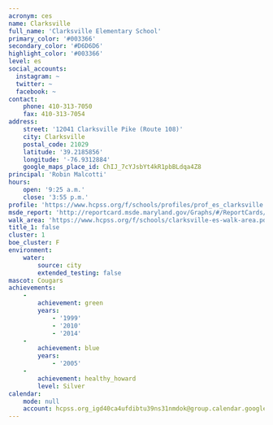```yaml
---
acronym: ces
name: Clarksville
full_name: 'Clarksville Elementary School'
primary_color: '#003366'
secondary_color: '#D6D6D6'
highlight_color: '#003366'
level: es
social_accounts:
  instagram: ~
  twitter: ~
  facebook: ~
contact:
    phone: 410-313-7050
    fax: 410-313-7054
address:
    street: '12041 Clarksville Pike (Route 108)'
    city: Clarksville
    postal_code: 21029
    latitude: '39.2185856'
    longitude: '-76.9312884'
    google_maps_place_id: ChIJ_7cYJsbYt4kR1pbBLdqa4Z8
principal: 'Robin Malcotti'
hours:
    open: '9:25 a.m.'
    close: '3:55 p.m.'
profile: 'https://www.hcpss.org/f/schools/profiles/prof_es_clarksville.pdf'
msde_report: 'http://reportcard.msde.maryland.gov/Graphs/#/ReportCards/ReportCardSchool/1//1/13/0505/'
walk_area: 'https://www.hcpss.org/f/schools/clarksville-es-walk-area.pdf'
title_1: false
cluster: 1
boe_cluster: F
environment:
    water:
        source: city
        extended_testing: false
mascot: Cougars
achievements:
    -
        achievement: green
        years:
            - '1999'
            - '2010'
            - '2014'
    -
        achievement: blue
        years:
            - '2005'
    -
        achievement: healthy_howard
        level: Silver
calendar:
    mode: null
    account: hcpss.org_igd40ca4ufdibtu39ns31nmdok@group.calendar.google.com
---
```

